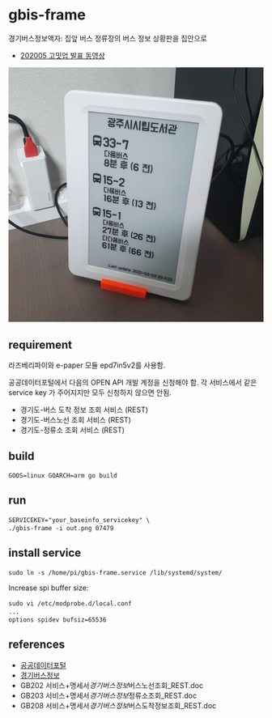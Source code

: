 # gbis-frame

경기버스정보액자: 집앞 버스 정류장의 버스 정보 상황판을 집안으로

- [202005 고밋업 발표 동영상](https://youtu.be/VBpSll6vkqA)

![gbis-frame](_resource/gbis-frame.jpg)

## requirement

라즈베리파이와 e-paper 모듈 epd7in5v2를 사용함.

공공데이터포털에서 다음의 OPEN API 개발 계정을 신청해야 함.
각 서비스에서 같은 service key 가 주어지지만 모두 신청하지 않으면 안됨.

- 경기도-버스 도착 정보 조회 서비스 (REST)
- 경기도-버스노선 조회 서비스 (REST)
- 경기도-정류소 조회 서비스 (REST)

## build

    GOOS=linux GOARCH=arm go build

## run

    SERVICEKEY="your_baseinfo_servicekey" \
    ./gbis-frame -i out.png 07479

## install service

    sudo ln -s /home/pi/gbis-frame.service /lib/systemd/system/

Increase spi buffer size:

    sudo vi /etc/modprobe.d/local.conf
    ...
    options spidev bufsiz=65536

## references

- [공공데이터포털](https://www.data.go.kr/)
- [경기버스정보](http://www.gbis.go.kr/)
- GB202 서비스+명세서*경기버스정보*버스노선조회\_REST.doc
- GB203 서비스+명세서*경기버스정보*정류소조회\_REST.doc
- GB208 서비스+명세서*경기버스정보*버스도착정보조회\_REST.doc
